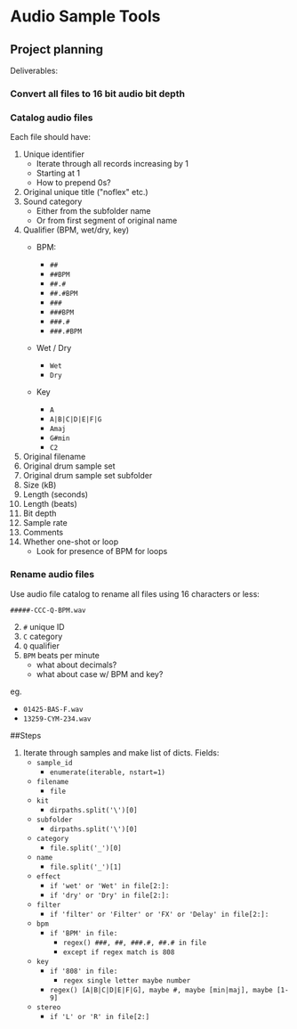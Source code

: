 # Audio Sample Tools
## Project planning

Deliverables:
### Convert all files to 16 bit audio bit depth

### Catalog audio files
Each file should have:
1. Unique identifier
    - Iterate through all records increasing by 1
    - Starting at 1
    - How to prepend 0s?
2. Original unique title ("noflex" etc.)
2. Sound category
    - Either from the subfolder name
    - Or from first segment of original name
3. Qualifier (BPM, wet/dry, key)
    - BPM:

        - `##`
        - `##BPM`
        - `##.#`
        - `##.#BPM`
        - `###`
        - `###BPM`
        - `###.#`
        - `###.#BPM`

    - Wet / Dry
        - `Wet`
        - `Dry`

    - Key
        - `A`
        - `A|B|C|D|E|F|G`
        - `Amaj`
        - `G#min`
        - `C2`
4. Original filename
5. Original drum sample set
6. Original drum sample set subfolder
6. Size (kB)
7. Length (seconds)
8. Length (beats)
9. Bit depth
10. Sample rate
9. Comments
12. Whether one-shot or loop
    - Look for presence of BPM for loops

### Rename audio files
Use audio file catalog to rename all files using 16 characters or less:

`#####-CCC-Q-BPM.wav`

2. `#` unique ID
3. `C` category
4. `Q` qualifier
5. `BPM` beats per minute
    - what about decimals?
    - what about case w/ BPM and key?

eg.
- `01425-BAS-F.wav`
- `13259-CYM-234.wav`




##Steps
1. Iterate through samples and make list of dicts. Fields:
    - `sample_id`
        - `enumerate(iterable, nstart=1)`
    - `filename`
        - `file`
    - `kit`
       - `dirpaths.split('\')[0]`
    - `subfolder`
        - `dirpaths.split('\')[0]`
    - `category`
        - `file.split('_')[0]`
    - `name`
        - `file.split('_')[1]`
    - `effect`
        - `if 'wet' or 'Wet' in file[2:]:`
        - `if 'dry' or 'Dry' in file[2:]:`
    - `filter`
        - `if 'filter' or 'Filter' or 'FX' or 'Delay' in file[2:]:`
    - `bpm`
        - `if 'BPM' in file:`
            -   `regex() ###, ##, ###.#, ##.# in file`
            - `except if regex match is 808`
    - `key`
        - `if '808' in file:`
            - `regex single letter maybe number`
        - `regex() [A|B|C|D|E|F|G], maybe #, maybe [min|maj], maybe [1-9] `
    - `stereo`
        - `if 'L' or 'R' in file[2:]`

